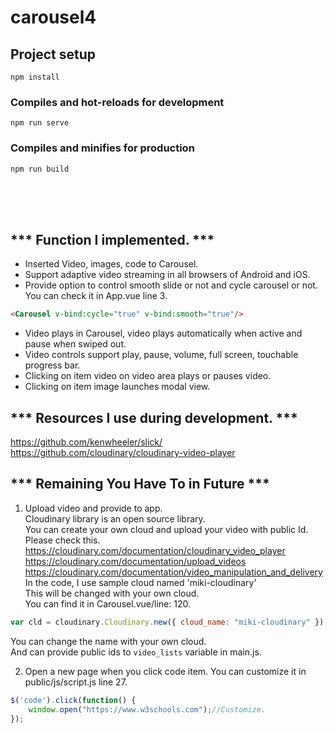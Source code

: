 # carousel4

## Project setup
```
npm install
```

### Compiles and hot-reloads for development
```
npm run serve
```

### Compiles and minifies for production
```
npm run build
```
<br><br><br>
## *** Function I implemented. ***
- Inserted Video, images, code to Carousel.
- Support adaptive video streaming in all browsers of Android and iOS.
- Provide option to control smooth slide or not and cycle carousel or not. You can check it in App.vue line 3.
```html
<Carousel v-bind:cycle="true" v-bind:smooth="true"/>
```
- Video plays in Carousel, video plays automatically when active and pause when swiped out.
- Video controls support play, pause, volume, full screen, touchable progress bar.
- Clicking on item video on video area plays or pauses video.
- Clicking on item image launches modal view.

## *** Resources I use during development. ***
https://github.com/kenwheeler/slick/<br>
https://github.com/cloudinary/cloudinary-video-player<br>

## *** Remaining You Have To in Future ***
1. Upload video and provide to app.<br>
Cloudinary library is an open source library.<br>
You can create your own cloud and upload your video with public Id.
Please check this.<br>
https://cloudinary.com/documentation/cloudinary_video_player<br>
https://cloudinary.com/documentation/upload_videos<br>
https://cloudinary.com/documentation/video_manipulation_and_delivery<br>
In the code, I use sample cloud named 'miki-cloudinary'<br>
This will be changed with your own cloud.<br>
You can find it in Carousel.vue/line: 120.<br>
```js
var cld = cloudinary.Cloudinary.new({ cloud_name: "miki-cloudinary" });
```
You can change the name with your own cloud.<br>
And can provide public ids to <code>video_lists</code> variable in main.js.<br>

2. Open a new page when you click code item.
You can customize it in public/js/script.js line 27.
```js
$('code').click(function() {
    window.open("https://www.w3schools.com");//Customize.
});
```
